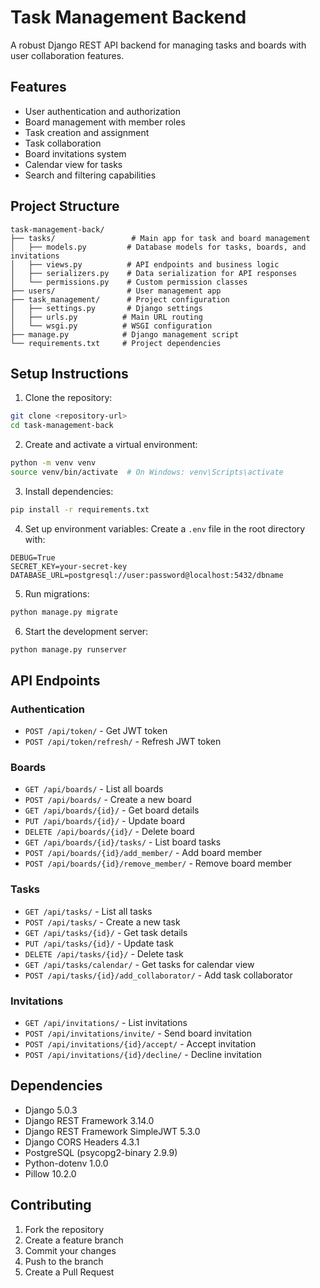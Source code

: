 # Task Management Backend

A robust Django REST API backend for managing tasks and boards with user collaboration features.

## Features

- User authentication and authorization
- Board management with member roles
- Task creation and assignment
- Task collaboration
- Board invitations system
- Calendar view for tasks
- Search and filtering capabilities

## Project Structure

```
task-management-back/
├── tasks/                 # Main app for task and board management
│   ├── models.py         # Database models for tasks, boards, and invitations
│   ├── views.py          # API endpoints and business logic
│   ├── serializers.py    # Data serialization for API responses
│   └── permissions.py    # Custom permission classes
├── users/                # User management app
├── task_management/      # Project configuration
│   ├── settings.py       # Django settings
│   ├── urls.py          # Main URL routing
│   └── wsgi.py          # WSGI configuration
├── manage.py            # Django management script
└── requirements.txt     # Project dependencies
```

## Setup Instructions

1. Clone the repository:
```bash
git clone <repository-url>
cd task-management-back
```

2. Create and activate a virtual environment:
```bash
python -m venv venv
source venv/bin/activate  # On Windows: venv\Scripts\activate
```

3. Install dependencies:
```bash
pip install -r requirements.txt
```

4. Set up environment variables:
Create a `.env` file in the root directory with:
```
DEBUG=True
SECRET_KEY=your-secret-key
DATABASE_URL=postgresql://user:password@localhost:5432/dbname
```

5. Run migrations:
```bash
python manage.py migrate
```

6. Start the development server:
```bash
python manage.py runserver
```

## API Endpoints

### Authentication
- `POST /api/token/` - Get JWT token
- `POST /api/token/refresh/` - Refresh JWT token

### Boards
- `GET /api/boards/` - List all boards
- `POST /api/boards/` - Create a new board
- `GET /api/boards/{id}/` - Get board details
- `PUT /api/boards/{id}/` - Update board
- `DELETE /api/boards/{id}/` - Delete board
- `GET /api/boards/{id}/tasks/` - List board tasks
- `POST /api/boards/{id}/add_member/` - Add board member
- `POST /api/boards/{id}/remove_member/` - Remove board member

### Tasks
- `GET /api/tasks/` - List all tasks
- `POST /api/tasks/` - Create a new task
- `GET /api/tasks/{id}/` - Get task details
- `PUT /api/tasks/{id}/` - Update task
- `DELETE /api/tasks/{id}/` - Delete task
- `GET /api/tasks/calendar/` - Get tasks for calendar view
- `POST /api/tasks/{id}/add_collaborator/` - Add task collaborator

### Invitations
- `GET /api/invitations/` - List invitations
- `POST /api/invitations/invite/` - Send board invitation
- `POST /api/invitations/{id}/accept/` - Accept invitation
- `POST /api/invitations/{id}/decline/` - Decline invitation

## Dependencies

- Django 5.0.3
- Django REST Framework 3.14.0
- Django REST Framework SimpleJWT 5.3.0
- Django CORS Headers 4.3.1
- PostgreSQL (psycopg2-binary 2.9.9)
- Python-dotenv 1.0.0
- Pillow 10.2.0

## Contributing

1. Fork the repository
2. Create a feature branch
3. Commit your changes
4. Push to the branch
5. Create a Pull Request

